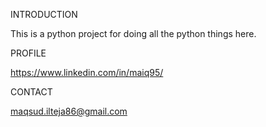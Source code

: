 INTRODUCTION

This is a python project for doing all the python things here.

 PROFILE

 https://www.linkedin.com/in/maiq95/

 CONTACT

 maqsud.ilteja86@gmail.com
